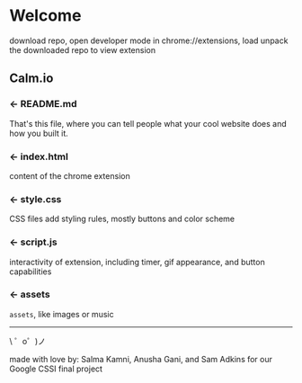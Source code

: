 Welcome 
========

download repo, open developer mode in chrome://extensions, load unpack the downloaded repo to view extension



Calm.io
------------

### ← README.md

That's this file, where you can tell people what your cool website does and how you built it.

### ← index.html

content of the chrome extension 

### ← style.css

CSS files add styling rules, mostly buttons and color scheme

### ← script.js

interactivity of extension, including timer, gif appearance, and button capabilities

### ← assets

`assets`, like images or music


-------------------

\ ゜o゜)ノ

made with love by: Salma Kamni, Anusha Gani, and Sam Adkins for our
Google CSSI final project


